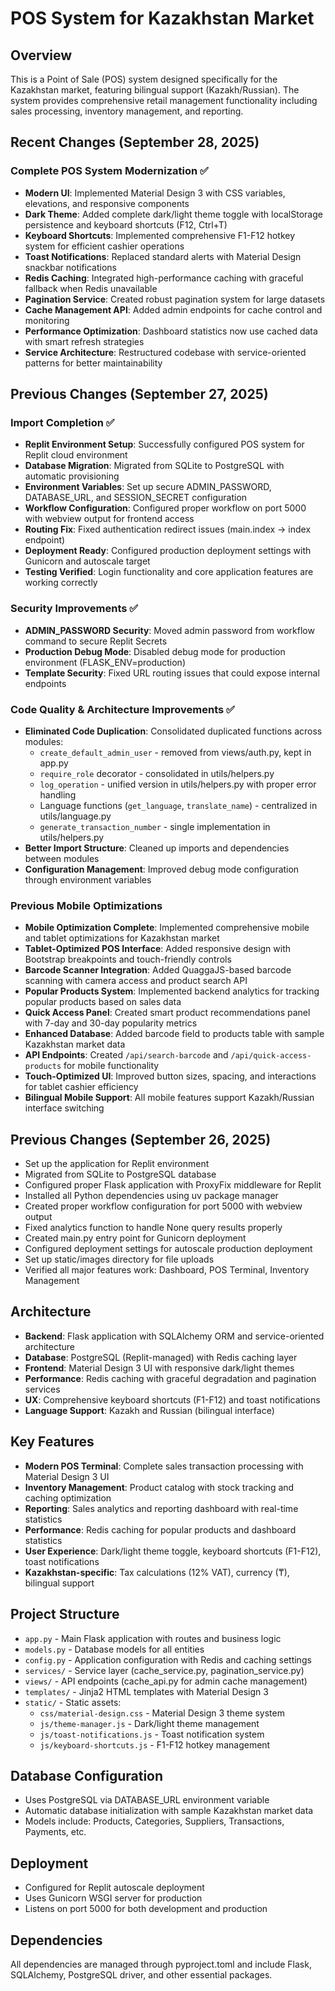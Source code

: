 # POS System for Kazakhstan Market

## Overview
This is a Point of Sale (POS) system designed specifically for the Kazakhstan market, featuring bilingual support (Kazakh/Russian). The system provides comprehensive retail management functionality including sales processing, inventory management, and reporting.

## Recent Changes (September 28, 2025)
### Complete POS System Modernization ✅
- **Modern UI**: Implemented Material Design 3 with CSS variables, elevations, and responsive components
- **Dark Theme**: Added complete dark/light theme toggle with localStorage persistence and keyboard shortcuts (F12, Ctrl+T)
- **Keyboard Shortcuts**: Implemented comprehensive F1-F12 hotkey system for efficient cashier operations
- **Toast Notifications**: Replaced standard alerts with Material Design snackbar notifications
- **Redis Caching**: Integrated high-performance caching with graceful fallback when Redis unavailable
- **Pagination Service**: Created robust pagination system for large datasets
- **Cache Management API**: Added admin endpoints for cache control and monitoring
- **Performance Optimization**: Dashboard statistics now use cached data with smart refresh strategies
- **Service Architecture**: Restructured codebase with service-oriented patterns for better maintainability

## Previous Changes (September 27, 2025)
### Import Completion ✅
- **Replit Environment Setup**: Successfully configured POS system for Replit cloud environment
- **Database Migration**: Migrated from SQLite to PostgreSQL with automatic provisioning
- **Environment Variables**: Set up secure ADMIN_PASSWORD, DATABASE_URL, and SESSION_SECRET configuration
- **Workflow Configuration**: Configured proper workflow on port 5000 with webview output for frontend access
- **Routing Fix**: Fixed authentication redirect issues (main.index → index endpoint)
- **Deployment Ready**: Configured production deployment settings with Gunicorn and autoscale target
- **Testing Verified**: Login functionality and core application features are working correctly
### Security Improvements ✅
- **ADMIN_PASSWORD Security**: Moved admin password from workflow command to secure Replit Secrets
- **Production Debug Mode**: Disabled debug mode for production environment (FLASK_ENV=production)
- **Template Security**: Fixed URL routing issues that could expose internal endpoints

### Code Quality & Architecture Improvements ✅  
- **Eliminated Code Duplication**: Consolidated duplicated functions across modules:
  - `create_default_admin_user` - removed from views/auth.py, kept in app.py
  - `require_role` decorator - consolidated in utils/helpers.py
  - `log_operation` - unified version in utils/helpers.py with proper error handling
  - Language functions (`get_language`, `translate_name`) - centralized in utils/language.py
  - `generate_transaction_number` - single implementation in utils/helpers.py
- **Better Import Structure**: Cleaned up imports and dependencies between modules
- **Configuration Management**: Improved debug mode configuration through environment variables

### Previous Mobile Optimizations
- **Mobile Optimization Complete**: Implemented comprehensive mobile and tablet optimizations for Kazakhstan market
- **Tablet-Optimized POS Interface**: Added responsive design with Bootstrap breakpoints and touch-friendly controls
- **Barcode Scanner Integration**: Added QuaggaJS-based barcode scanning with camera access and product search API
- **Popular Products System**: Implemented backend analytics for tracking popular products based on sales data
- **Quick Access Panel**: Created smart product recommendations panel with 7-day and 30-day popularity metrics
- **Enhanced Database**: Added barcode field to products table with sample Kazakhstan market data
- **API Endpoints**: Created `/api/search-barcode` and `/api/quick-access-products` for mobile functionality
- **Touch-Optimized UI**: Improved button sizes, spacing, and interactions for tablet cashier efficiency
- **Bilingual Mobile Support**: All mobile features support Kazakh/Russian interface switching

## Previous Changes (September 26, 2025)
- Set up the application for Replit environment
- Migrated from SQLite to PostgreSQL database  
- Configured proper Flask application with ProxyFix middleware for Replit
- Installed all Python dependencies using uv package manager
- Created proper workflow configuration for port 5000 with webview output
- Fixed analytics function to handle None query results properly
- Created main.py entry point for Gunicorn deployment
- Configured deployment settings for autoscale production deployment
- Set up static/images directory for file uploads
- Verified all major features work: Dashboard, POS Terminal, Inventory Management

## Architecture
- **Backend**: Flask application with SQLAlchemy ORM and service-oriented architecture
- **Database**: PostgreSQL (Replit-managed) with Redis caching layer
- **Frontend**: Material Design 3 UI with responsive dark/light themes
- **Performance**: Redis caching with graceful degradation and pagination services
- **UX**: Comprehensive keyboard shortcuts (F1-F12) and toast notifications
- **Language Support**: Kazakh and Russian (bilingual interface)

## Key Features
- **Modern POS Terminal**: Complete sales transaction processing with Material Design 3 UI
- **Inventory Management**: Product catalog with stock tracking and caching optimization
- **Reporting**: Sales analytics and reporting dashboard with real-time statistics
- **Performance**: Redis caching for popular products and dashboard statistics
- **User Experience**: Dark/light theme toggle, keyboard shortcuts (F1-F12), toast notifications
- **Kazakhstan-specific**: Tax calculations (12% VAT), currency (₸), bilingual support

## Project Structure
- `app.py` - Main Flask application with routes and business logic
- `models.py` - Database models for all entities
- `config.py` - Application configuration with Redis and caching settings
- `services/` - Service layer (cache_service.py, pagination_service.py)
- `views/` - API endpoints (cache_api.py for admin cache management)
- `templates/` - Jinja2 HTML templates with Material Design 3
- `static/` - Static assets:
  - `css/material-design.css` - Material Design 3 theme system
  - `js/theme-manager.js` - Dark/light theme management
  - `js/toast-notifications.js` - Toast notification system
  - `js/keyboard-shortcuts.js` - F1-F12 hotkey management

## Database Configuration
- Uses PostgreSQL via DATABASE_URL environment variable
- Automatic database initialization with sample Kazakhstan market data
- Models include: Products, Categories, Suppliers, Transactions, Payments, etc.

## Deployment
- Configured for Replit autoscale deployment
- Uses Gunicorn WSGI server for production
- Listens on port 5000 for both development and production

## Dependencies
All dependencies are managed through pyproject.toml and include Flask, SQLAlchemy, PostgreSQL driver, and other essential packages.